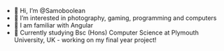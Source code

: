 - 👋 Hi, I’m @Samoboolean
- 👀 I’m interested in photography, gaming, programming and computers
- 🌱 I am familiar with Angular
- 🏢 Currently studying Bsc (Hons) Computer Science at Plymouth University, UK - working on my final year project!

<!---
Samoboolean/Samoboolean is a ✨ special ✨ repository because its `README.md` (this file) appears on your GitHub profile.
You can click the Preview link to take a look at your changes.
--->
